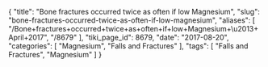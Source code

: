 {
    "title": "Bone fractures occurred twice as often if low Magnesium",
    "slug": "bone-fractures-occurred-twice-as-often-if-low-magnesium",
    "aliases": [
        "/Bone+fractures+occurred+twice+as+often+if+low+Magnesium+\u2013+April+2017",
        "/8679"
    ],
    "tiki_page_id": 8679,
    "date": "2017-08-20",
    "categories": [
        "Magnesium",
        "Falls and Fractures"
    ],
    "tags": [
        "Falls and Fractures",
        "Magnesium"
    ]
}